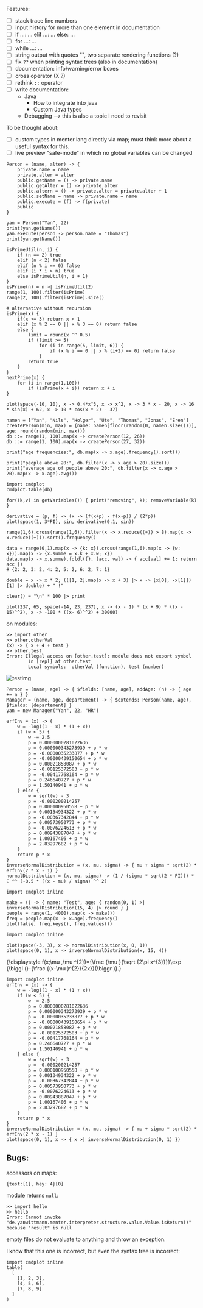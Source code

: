Features:

- [ ] stack trace line numbers
- [ ] input history for more than one element in documentation
- [ ] if ...: ... elif ...: ... else: ...
- [ ] for ...: ...
- [ ] while ...: ...
- [ ] string output with quotes "", two separate rendering functions (?)
- [ ] fix `??` when printing syntax trees (also in documentation)
- [ ] documentation: info/warning/error boxes
- [ ] cross operator (X ?)
- [ ] rethink `::` operator
- [ ] write documentation:
  - Java
    - How to integrate into java
    - Custom Java types
  - Debugging --> this is also a topic I need to revisit

To be thought about:

- [ ] custom types in menter lang directly via map; must think more about a useful syntax for this.
- [ ] live preview "safe-mode" in which no global variables can be changed

```
Person = (name, alter) -> {
    private.name = name
    private.alter = alter
    public.getName = () -> private.name
    public.getAlter = () -> private.alter
    public.altern = () -> private.alter = private.alter + 1
    public.setName = name -> private.name = name
    public.execute = (f) -> f(private)
    public
}

yan = Person("Yan", 22)
print(yan.getName())
yan.execute(person -> person.name = "Thomas")
print(yan.getName())
```

```
isPrimeUtil(n, i) {
    if (n == 2) true
    elif (n < 2) false
    elif (n % i == 0) false
    elif (i * i > n) true
    else isPrimeUtil(n, i + 1)
}
isPrime(n) = n >| isPrimeUtil(2)
range(1, 100).filter(isPrime)
range(2, 100).filter(isPrime).size()

# alternative without recursion
isPrime(x) {
    if(x <= 3) return x > 1
    elif (x % 2 == 0 || x % 3 == 0) return false
    else {
        limit = round(x ^^ 0.5)
		if (limit >= 5)
            for (i in range(5, limit, 6)) {
                if (x % i == 0 || x % (i+2) == 0) return false
            }
        return true
    }
}
nextPrime(x) {
    for (i in range(1,100))
        if (isPrime(x + i)) return x + i
}
```

```
plot(space(-10, 10), x -> 0.4*x^3, x -> x^2, x -> 3 * x - 20, x -> 16 * sin(x) + 62, x -> 10 * cos(x * 2) - 37)
```

```
namen = ["Yan", "Nils", "Holger", "Ute", "Thomas", "Jonas", "Eren"]
createPerson(min, max) = {name: namen[floor(random(0, namen.size()))], age: round(random(min, max))}
db ::= range(1, 100).map(x -> createPerson(12, 26))
db ::= range(1, 100).map(x -> createPerson(27, 32))

print("age frequencies:", db.map(x -> x.age).frequency().sort())

print("people above 20:", db.filter(x -> x.age > 20).size())
print("average age of people above 20:", db.filter(x -> x.age > 20).map(x -> x.age).avg())

import cmdplot
cmdplot.table(db)
```

```
for((k,v) in getVariables()) { print("removing", k); removeVariable(k) }
```

```
derivative = (p, f) -> (x -> (f(x+p) - f(x-p)) / (2*p))
plot(space(1, 3*PI), sin, derivative(0.1, sin))
```

```
range(1,6).cross(range(1,6)).filter(x -> x.reduce((+)) > 8).map(x -> x.reduce((+))).sort().frequency()
```

```
data = range(0,1).map(x -> {k: x}).cross(range(1,6).map(x -> {w: x})).map(x -> {x.summe = x.k + x.w; x})
data.map(x -> x.summe).foldl({}, (acc, val) -> { acc[val] += 1; return acc })
# {2: 2, 3: 2, 4: 2, 5: 2, 6: 2, 7: 1}
```

```
double = x -> x * 2; (([1, 2].map(x -> x + 3) |> x -> [x[0], -x[1]])[1] |> double) + " !"
```

```
clear() = "\n" * 100 |> print
```

```
plot(237, 65, space(-14, 23, 237), x -> (x - 1) * (x + 9) * ((x - 15)^^2), x -> -100 * ((x- 6)^^2) + 30000)
```

on modules:

```
>> import other
>> other.otherVal
(x) -> { x + 4 + test }
>> other.test
Error: Illegal access on [other.test]: module does not export symbol
        in [repl] at other.test
        Local symbols:  otherVal (function), test (number)
```

![testimg](guide/navbar_icon.png)

```
Person = (name, age) -> { $fields: [name, age], addAge: (n) -> { age += n } }
Manager = (name, age, departement) -> { $extends: Person(name, age), $fields: [departement] }
yan = new Manager("Yan", 22, "HR")
```

```
erfInv = (x) -> {
    w = -log((1 - x) * (1 + x))
    if (w < 5) {
        w -= 2.5
        p = 0.0000000281022636
        p = 0.000000343273939 + p * w
        p = -0.0000035233877 + p * w
        p = -0.00000439150654 + p * w
        p = 0.00021858087 + p * w
        p = -0.00125372503 + p * w
        p = -0.00417768164 + p * w
        p = 0.246640727 + p * w
        p = 1.50140941 + p * w
    } else {
        w = sqrt(w) - 3
        p = -0.000200214257
        p = 0.000100950558 + p * w
        p = 0.00134934322 + p * w
        p = -0.00367342844 + p * w
        p = 0.00573950773 + p * w
        p = -0.0076224613 + p * w
        p = 0.00943887047 + p * w
        p = 1.00167406 + p * w
        p = 2.83297682 + p * w
    }
    return p * x
}
inverseNormalDistribution = (x, mu, sigma) -> { mu + sigma * sqrt(2) * erfInv(2 * x - 1) }
normalDistribution = (x, mu, sigma) -> (1 / (sigma * sqrt(2 * PI))) * E ^^ (-0.5 * ((x - mu) / sigma) ^^ 2)
```

```
import cmdplot inline

make = () -> { name: "Test", age: { random(0, 1) >| inverseNormalDistribution(15, 4) |> round } }
people = range(1, 4000).map(x -> make())
freq = people.map(x -> x.age).frequency()
plot(false, freq.keys(), freq.values())
```

```
import cmdplot inline

plot(space(-3, 3), x -> normalDistribution(x, 0, 1))
plot(space(0, 1), x -> inverseNormalDistribution(x, 15, 4))
```

{\displaystyle f(x;\mu ,\mu ^{2})={\frac {\mu }{\sqrt {2\pi x^{3}}}}\exp {\biggl (}-{\frac {(x-\mu )^{2}}{2x}}{\biggr )}.}

```
import cmdplot inline
erfInv = (x) -> {
    w = -log((1 - x) * (1 + x))
    if (w < 5) {
        w -= 2.5
        p = 0.0000000281022636
        p = 0.000000343273939 + p * w
        p = -0.0000035233877 + p * w
        p = -0.00000439150654 + p * w
        p = 0.00021858087 + p * w
        p = -0.00125372503 + p * w
        p = -0.00417768164 + p * w
        p = 0.246640727 + p * w
        p = 1.50140941 + p * w
    } else {
        w = sqrt(w) - 3
        p = -0.000200214257
        p = 0.000100950558 + p * w
        p = 0.00134934322 + p * w
        p = -0.00367342844 + p * w
        p = 0.00573950773 + p * w
        p = -0.0076224613 + p * w
        p = 0.00943887047 + p * w
        p = 1.00167406 + p * w
        p = 2.83297682 + p * w
    }
    return p * x
}
inverseNormalDistribution = (x, mu, sigma) -> { mu + sigma * sqrt(2) * erfInv(2 * x - 1) }
plot(space(0, 1), x -> { x >| inverseNormalDistribution(0, 1) })
```


## Bugs:

accessors on maps:

```
{test:[1], hey: 4}[0]
```

module returns `null`:

```
>> import hello
>> hello
Error: Cannot invoke "de.yanwittmann.menter.interpreter.structure.value.Value.isReturn()" because "result" is null
```

empty files do not evaluate to anything and throw an exception.

I know that this one is incorrect, but even the syntax tree is incorrect:

```
import cmdplot inline
table(
  [
    [1, 2, 3],
    [4, 5, 6],
    [7, 8, 9]
  ]
)
```
